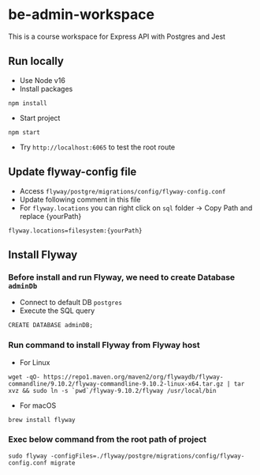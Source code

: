 # be-admin-workspace
This is a course workspace for Express API with Postgres and Jest

## Run locally
- Use Node v16
- Install packages
```
npm install
```
- Start project
```
npm start
```
- Try `http://localhost:6065` to test the root route

## Update flyway-config file
- Access `flyway/postgre/migrations/config/flyway-config.conf`
- Update following comment in this file
- For `flyway.locations` you can right click on `sql` folder -> Copy Path and replace {yourPath}
```
flyway.locations=filesystem:{yourPath}
```

## Install Flyway
### Before install and run Flyway, we need to create Database `adminDb`
  - Connect to default DB `postgres`
  - Execute the SQL query
  ```
  CREATE DATABASE adminDB;
  ```
### Run command to install Flyway from Flyway host
- For Linux
```
wget -qO- https://repo1.maven.org/maven2/org/flywaydb/flyway-commandline/9.10.2/flyway-commandline-9.10.2-linux-x64.tar.gz | tar xvz && sudo ln -s `pwd`/flyway-9.10.2/flyway /usr/local/bin
```
- For macOS
```
brew install flyway
```

### Exec below command from the root path of project
```
sudo flyway -configFiles=./flyway/postgre/migrations/config/flyway-config.conf migrate
```

